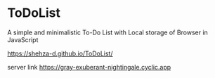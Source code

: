 # ToDoList
A simple and minimalistic To-Do List with Local storage of Browser in JavaScript

https://shehza-d.github.io/ToDoList/

server link
https://gray-exuberant-nightingale.cyclic.app
